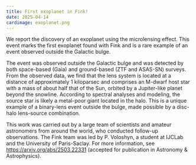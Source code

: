 ```yaml
---
title: First exoplanet in Fink!
date: 2025-04-14
cardimage: exoplanet.png
---
```


We report the discovery of an exoplanet using the microlensing effect. This event marks the first exoplanet found with Fink and is a rare example of an event observed outside the Galactic bulge.
<!--more-->

The event was observed outside the Galactic bulge and was detected by both space-based (Gaia) and ground-based (ZTF and ASAS-SN) surveys. From the observed data, we find that the lens system is located at a distance of approximately 1 kiloparsec and comprises an M-dwarf host star with a mass of about half that of the Sun, orbited by a Jupiter-like planet beyond the snowline. According to spectral analyses and modeling, the source star is likely a metal-poor giant located in the halo. This is a unique example of a binary-lens event outside the bulge, made possible by a disc-halo lens-source combination.

This work was carried out by a large team of scientists and amateur astronomers from around the world, who conducted follow-up observations. The Fink team was led by P. Voloshyn, a student at IJCLab and the University of Paris-Saclay. For more information, see https://arxiv.org/abs/2503.22331 (accepted for publication in Astronomy & Astrophysics).
